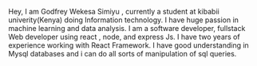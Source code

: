 Hey, I am Godfrey Wekesa Simiyu , currently a student at kibabii univerity(Kenya) doing Information technology.
I have huge passion in machine learning and data analysis. I am a software developer, fullstack Web developer using react , node, and express Js.
I have two years of experience working with React Framework. I have good understanding in Mysql databases and i can do all sorts of manipulation of sql queries.
